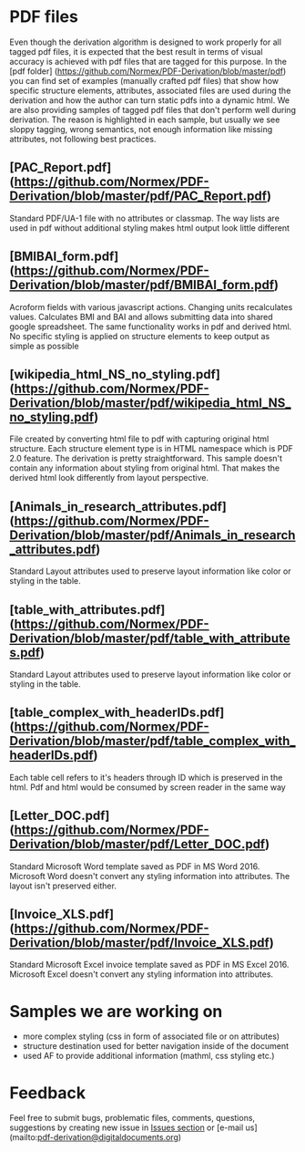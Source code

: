 # PDF files

Even though the derivation algorithm is designed to work properly for all tagged pdf files, it is expected that the best result in terms of visual accuracy is achieved with pdf files that are tagged for this purpose. In the [pdf folder] (https://github.com/Normex/PDF-Derivation/blob/master/pdf) you can find set of examples (manually crafted pdf files) that show how specific structure elements, attributes, associated files are used during the derivation and how the author can turn static pdfs into a dynamic html. 
We are also providing samples of tagged pdf files that don't perform well during derivation. The reason is highlighted in each sample, but usually we see sloppy tagging, wrong semantics, not enough information like missing attributes, not following best practices.

## [PAC_Report.pdf] (https://github.com/Normex/PDF-Derivation/blob/master/pdf/PAC_Report.pdf)
Standard PDF/UA-1 file with no attributes or classmap. The way lists are used in pdf without additional styling makes html output look little different

## [BMIBAI_form.pdf] (https://github.com/Normex/PDF-Derivation/blob/master/pdf/BMIBAI_form.pdf)
Acroform fields with various javascript actions. Changing units recalculates values. Calculates BMI and BAI and allows submitting data into shared google spreadsheet. The same functionality works in pdf and derived html. No specific styling is applied on structure elements to keep output as simple as possible 

## [wikipedia_html_NS_no_styling.pdf] (https://github.com/Normex/PDF-Derivation/blob/master/pdf/wikipedia_html_NS_no_styling.pdf)
File created by converting html file to pdf with capturing original html structure. Each structure element type is in HTML namespace which is PDF 2.0 feature. The derivation is pretty straightforward. This sample doesn't contain any information about styling from original html. That makes the derived html look differently from layout perspective. 

## [Animals_in_research_attributes.pdf] (https://github.com/Normex/PDF-Derivation/blob/master/pdf/Animals_in_research_attributes.pdf)
Standard Layout attributes used to preserve layout information like color or styling in the table. 

## [table_with_attributes.pdf] (https://github.com/Normex/PDF-Derivation/blob/master/pdf/table_with_attributes.pdf)
Standard Layout attributes used to preserve layout information like color or styling in the table. 

## [table_complex_with_headerIDs.pdf] (https://github.com/Normex/PDF-Derivation/blob/master/pdf/table_complex_with_headerIDs.pdf)
Each table cell refers to it's headers through ID which is preserved in the html. Pdf and html would be consumed by screen reader in the same way

## [Letter_DOC.pdf] (https://github.com/Normex/PDF-Derivation/blob/master/pdf/Letter_DOC.pdf)
Standard Microsoft Word template saved as PDF in MS Word 2016. Microsoft Word doesn't convert any styling information into attributes. The layout isn't preserved either.

## [Invoice_XLS.pdf] (https://github.com/Normex/PDF-Derivation/blob/master/pdf/Invoice_XLS.pdf)
Standard Microsoft Excel invoice template saved as PDF in MS Excel 2016. Microsoft Excel doesn't convert any styling information into attributes.


# Samples we are working on
- more complex styling (css in form of associated file or on attributes)
- structure destination used for better navigation inside of the document
- used AF to provide additional information (mathml, css styling etc.)

# Feedback
Feel free to submit bugs, problematic files, comments, questions, suggestions by creating new issue in [Issues section](https://github.com/Normex/PDF-Derivation/issues) or [e-mail us] (mailto:pdf-derivation@digitaldocuments.org) 




